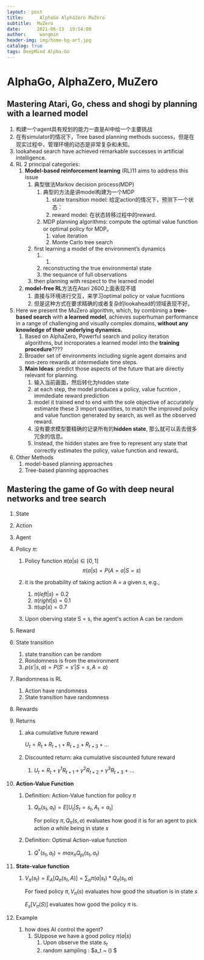 ```yaml
---
layout:  post
title:      AlphaGo AlphaZero MuZero
subtitle:  MuZero
date:      2021-06-13  19:54:00
author:     wangmin
header-img: img/home-bg-art.jpg
catalog: true
tags: DeepMind Alpha-Go
---
```


# AlphaGo, AlphaZero, MuZero



## Mastering Atari, Go, chess and shogi by planning with a learned model

1. 构建一个agent具有规划的能力一直是AI中给一个主要挑战
2. 在有simulator的情况下，Tree based planning methods success，但是在现实过程中，管理环境的动态是非常复杂和未知。
3. lookahead search have achieved remarkable successes in artificial intelligence.
4. RL 2 principal categories:
   1. **Model-based reinforcement learning** (RL)11 aims to address this issue
      1. 典型做法Markov decision process(MDP)
         1. 典型的方法是讲model构建为一个MDP
            1. state transition model: 给定action的情况下，预测下一个状态：
            2. reward model: 在状态转移过程中的reward.
         2. MDP planning algorithms: compute the optimal value function or optimal policy for MDP。
            1. value iteration
            2. Monte Carlo tree search
      2. first learning a model of the environment’s dynamics
         1. 1. 
         2. reconstructing the true environmental state
         3. the sequance of full observations
      3. then planning with respect to the learned model
   2. **model-free RL**方法在Atari 2600上面表现不错
      1. 直接与环境进行交互，来学习optimal policy or value fucntions
      2. 但是这种方式在要求精确的或者复杂的lookahead的领域表现不好。
5. Here we present the MuZero algorithm, which, by combining a **tree-based search** with **a learned model**, achieves superhuman performance in a range of challenging and visually complex domains, **without any knowledge of their underlying dynamics.**
   1. Based on AlphaZero, Powerful search and policy iteration algorithms, but incroporates a learned model into the **training procedure**????
   2. Broader set of environments including signle agent domains and non-zero rewards at intermediate time steps.
   3. **Main Ideas**: predict those aspects of the future that are directly relevant for planning.
      1. 输入当前画面，然后转化为hidden state
      2. at each step, the model produces a policy, value fucntion , immdediate reward prediction
      3. model it trained end to end with the sole objective of accurately estimante these 3 import quantities, to match the improved policy and value function generated by search, as well as the observed reward.
      4. 没有要求模型要精确的记录所有的**hidden state**, 那么就可以丢去很多冗余的信息。
      5. Instead, the hidden states are free to represent any state that correctly estimates the policy, value function and reward。
6. Other Methods
   1. model-based planning approaches
   2. Tree-based planning approaches

## Mastering the game of Go with deep neural networks and tree search







1. State

2. Action

3. Agent

4. Policy $\pi$: 

   1. Policy function $\pi(a|s) \in [0, 1]$
      $$
      \pi(a|s) = P(A = a | S = s)
      $$

   2. it is the probability of taking action A = a given $s$, e.g.,
      1. $\pi(left | s) = 0.2$
      2. $\pi(right | s) = 0.1$
      3. $\pi(up | s) = 0.7$
   3.  Upon oberving state S = s, the agent's action A can be random

5. Reward

6. State transition

   1. state transition can be random
   2. Rondomness is from the environment
   3. $p(s\prime|s, a) = P(S\prime=s\prime|S=s, A= a)$

7. Randomness is RL

   1. Action have randomness
   2. State transition have randomness

8. Rewards

9. Returns 

   1. aka cumulative future reward

      $U_t = R_t + R_{t+1} + R_{t+2} + R_{t+3} + ...$

   2. Discounted return: aka cumulative siscounted future reward
      1. $U_t = R_t + \gamma^1 R_{t+1} + \gamma^2 R_{t+2} + \gamma^3 R_{t+3} + ...$

10. **Action-Value Function**

    1. Definition: Action-Value function for policy $\pi$

       1. $Q_{\pi}(s_t, a_t) = E[U_t|S_t = s_t, A_t = a_t]$

          For policy $\pi, Q_{\pi}(s, a)$ evaluates how good it is for an agent to pick action $a$ while being in state $s$ 

    2. Definition: Optimal Action-value function

       1. $Q^*(s_t, a_t) = max_{\pi}Q_{pi}(s_t, a_t)$

11. **State-value function**

    1. $V_{\pi}(s_t) = E_A[Q_{\pi}(s_t, A)] = \sum_{a}\pi (a | s_t)*Q_{\pi}(s_t, a)$

       For fixed policy $\pi, V_{\pi}(s)$ evaluates how good the situation is in state $s$

       $E_s[V_{\pi}(S)]$ evaluates how good the policy $\pi$ is.

12. Example
    1. how does AI control the agent?
       1. SUppose we have a good policy $\pi (a | s)$
          1. Upon observe the state $s_t$
          2. random sampling : $a_t \~ () $